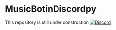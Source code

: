 # MusicBotinDiscordpy
This repository is still under construction
[![Discord](https://discord.com/api/guilds/735831202799419454/widget.png?style=banner2)](https://discord.gg/dVNfdXe)
